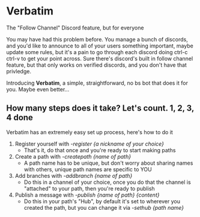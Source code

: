 # Verbatim
 The "Follow Channel" Discord feature, but for everyone
 
 You may have had this problem before. You manage a bunch of discords, and you'd like to announce to all of your users something important, maybe update some rules, but it's a pain to go through each discord doing ctrl-c ctrl-v to get your point across. Sure there's discord's built in follow channel feature, but that only works on verified discords, and you don't have that privledge. 
 
 Introducing **Verbatim**, a simple, straightforward, no bs bot that does it for you. Maybe even better...
 
 
## How many steps does it take? Let's count. 1, 2, 3, 4 done
 Verbatim has an extremely easy set up process, here's how to do it
 
 1. Register yourself with *-register {a nickname of your choice}*
    - That's it, do that once and you're ready to start making paths 
 2. Create a path with *-createpath {name of path}* 
    - A path name has to be unique, but don't worry about sharing names with others, unique path names are specific to YOU
 3. Add branches with *-addbranch {name of path}*
    - Do this in a channel of your choice, once you do that the channel is "attached" to your path, then you're ready to publish
 4. Publish a message with *-publish {name of path} {content}*
    - Do this in your path's "Hub", by default it's set to wherever you created the path, but you can change it via *-sethub {path name}*
    
 
